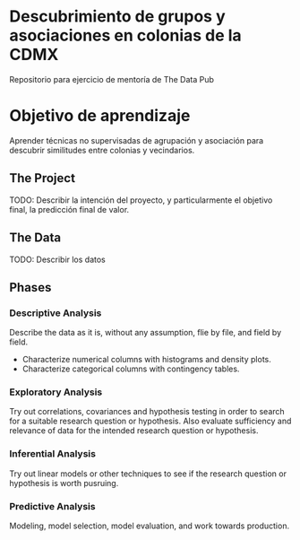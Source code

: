 # Descubrimiento de grupos y asociaciones en colonias de la CDMX
Repositorio para ejercicio de mentoría de The Data Pub

# Objetivo de aprendizaje
Aprender técnicas no supervisadas de agrupación y asociación para descubrir similitudes entre colonias y vecindarios.

## The Project
TODO: Describir la intención del proyecto, y particularmente el objetivo final, la predicción final de valor.

## The Data
TODO: Describir los datos

## Phases

### Descriptive Analysis
Describe the data as it is, without any assumption, flie by file, and field by field.
- Characterize numerical columns with histograms and density plots.
- Characterize categorical columns with contingency tables.

### Exploratory Analysis
Try out correlations, covariances and hypothesis testing in order to search for a suitable research question or hypothesis. Also evaluate sufficiency and relevance of data for the intended research question or hypothesis.

### Inferential Analysis
Try out linear models or other techniques to see if the research question or hypothesis is worth pusruing.

### Predictive Analysis
Modeling, model selection, model evaluation, and work towards production.

